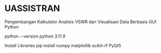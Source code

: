 # UASSISTRAN
Pengembangan Kalkulator Analisis VSWR dan Visualisasi Data Berbasis GUI Python

python --version
python 3.11.9

Install Libraries
pip install numpy matplotlib scikit-rf PyQt5
